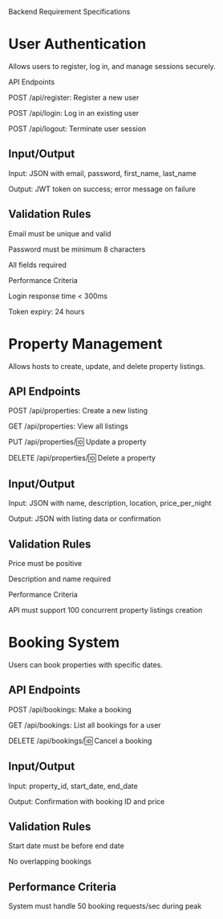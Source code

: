 Backend Requirement Specifications

# User Authentication

Allows users to register, log in, and manage sessions securely.

API Endpoints

POST /api/register: Register a new user

POST /api/login: Log in an existing user

POST /api/logout: Terminate user session

## Input/Output
Input: JSON with email, password, first_name, last_name

Output: JWT token on success; error message on failure

## Validation Rules
Email must be unique and valid

Password must be minimum 8 characters

All fields required

Performance Criteria

Login response time < 300ms

Token expiry: 24 hours

# Property Management

Allows hosts to create, update, and delete property listings.

## API Endpoints
POST /api/properties: Create a new listing

GET /api/properties: View all listings

PUT /api/properties/:id: Update a property

DELETE /api/properties/:id: Delete a property

##  Input/Output
Input: JSON with name, description, location, price_per_night

Output: JSON with listing data or confirmation

## Validation Rules
Price must be positive

Description and name required

Performance Criteria

API must support 100 concurrent property listings creation

# Booking System

Users can book properties with specific dates.

## API Endpoints
POST /api/bookings: Make a booking

GET /api/bookings: List all bookings for a user

DELETE /api/bookings/:id: Cancel a booking

## Input/Output
Input: property_id, start_date, end_date

Output: Confirmation with booking ID and price

## Validation Rules
Start date must be before end date

No overlapping bookings

## Performance Criteria
System must handle 50 booking requests/sec during peak
